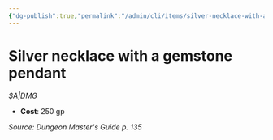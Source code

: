 ```yaml
---
{"dg-publish":true,"permalink":"/admin/cli/items/silver-necklace-with-a-gemstone-pendant/","tags":["compendium/src/5e/dmg","item/gear/a-dmg"],"updated":"2025-01-11T15:32:20.345+00:00"}
---
```


# Silver necklace with a gemstone pendant
*$A|DMG*  

- **Cost**: 250 gp

*Source: Dungeon Master's Guide p. 135*